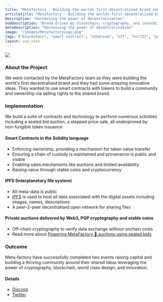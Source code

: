 ```yaml
---
title: "Metafactory - Building the worlds first decentralised brand community"
articletitle: "Metafactory - Building the worlds first decentralised brand community"
Description: "Harnessing the power of decentralisation"
SubDescription: "Brand driven by blockchain, cryptography, and innovation"
metadescription: "Harnessing the power of decentralisation"
image: "/images/MetafactoryLogo.png"
tags: ["blockchain", "smart contract", "ethereum", "nft", "erc721", "pgp"]
layout: use_case
---
```


<img src="/images/MetafactoryLogo.png"/>

### About the Project

We were contacted by the MetaFactory team as they were building the world's first decentralised brand and they had some amazing innovative ideas.
They wanted to use smart contracts with tokens to build a community and ownership via selling rights to the shared brand.

### Implementation

We build a suite of contracts and technology to perform numerous activities including a sealed bid auction, a stepped price sale, all underpinned by non-fungible token issuance

#### Smart Contracts in the Solidity language
 * Enforcing ownership, providing a mechanism for token value transfer
 * Ensuring a chain of custody is maintained and provenance is public and visible
 * Enabling sales mechanisms like auctions and limited availability
 * Raising value through stable coins and cryptocurrency

#### IPFS (Interplanetary file system)
 * All meta-data is public
 * <a href="https://ipfs.io" target="_blank">IPFS</a> is used to host all data associated with the digital assets including images, names, descriptions
 * A peer-2-peer decentralised open network for sharing files

#### Private auctions delivered by Web3, PGP cryptography and stable coins
 * Off-chain cryptography to verify data exchange without onchain costs 
 * Read more about <a href="https://blockrocket.tech/blog/powering-metafactory-auctions-using-sealed-bids/" target="_blank">Powering MetaFactory 🤖 auctions using sealed bids</a>
     
### Outcome

Meta-factory have successfully completed two events raising capital and building a thriving community around their shared ideas leveraging the power of cryptography, blockchain, world class design, and innovation.

#### Details 

* [Discord](https://discord.gg/5yt3Cez)
* [Twitter](https://twitter.com/themetafactory?lang=en)



